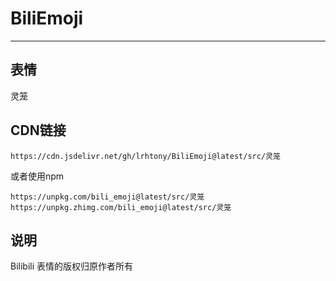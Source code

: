# BiliEmoji
---
## 表情
灵笼
## CDN链接
```
https://cdn.jsdelivr.net/gh/lrhtony/BiliEmoji@latest/src/灵笼
```
或者使用npm
```
https://unpkg.com/bili_emoji@latest/src/灵笼
https://unpkg.zhimg.com/bili_emoji@latest/src/灵笼
```
## 说明
Bilibili 表情的版权归原作者所有

